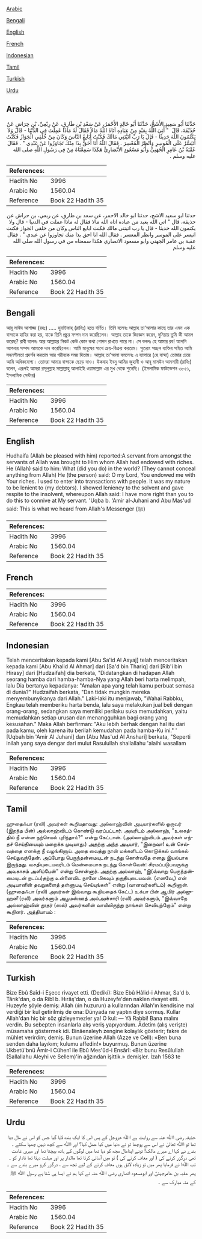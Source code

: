 [Arabic](#arabic)

[Bengali](#bengali)

[English](#english)

[French](#french)

[Indonesian](#indonesian)

[Tamil](#tamil)

[Turkish](#turkish)

[Urdu](#urdu)

## Arabic


<div dir="rtl" lang="ar" style={{fontSize:'larger',backgroundColor:'#f8f9fa',padding:20}}>
حَدَّثَنَا أَبُو سَعِيدٍ الأَشَجُّ، حَدَّثَنَا أَبُو خَالِدٍ الأَحْمَرُ، عَنْ سَعْدِ بْنِ طَارِقٍ، عَنْ رِبْعِيِّ، بْنِ حِرَاشٍ عَنْ حُذَيْفَةَ، قَالَ ‏ "‏ أُتِيَ اللَّهُ بِعَبْدٍ مِنْ عِبَادِهِ آتَاهُ اللَّهُ مَالاً فَقَالَ لَهُ مَاذَا عَمِلْتَ فِي الدُّنْيَا - قَالَ وَلاَ يَكْتُمُونَ اللَّهَ حَدِيثًا - قَالَ يَا رَبِّ آتَيْتَنِي مَالَكَ فَكُنْتُ أُبَايِعُ النَّاسَ وَكَانَ مِنْ خُلُقِي الْجَوَازُ فَكُنْتُ أَتَيَسَّرُ عَلَى الْمُوسِرِ وَأُنْظِرُ الْمُعْسِرَ ‏.‏ فَقَالَ اللَّهُ أَنَا أَحَقُّ بِذَا مِنْكَ تَجَاوَزُوا عَنْ عَبْدِي ‏"‏ ‏.‏ فَقَالَ عُقْبَةُ بْنُ عَامِرٍ الْجُهَنِيُّ وَأَبُو مَسْعُودٍ الأَنْصَارِيُّ هَكَذَا سَمِعْنَاهُ مِنْ فِي رَسُولِ اللَّهِ صلى الله عليه وسلم ‏.‏
</div>
<div style={{backgroundColor:'#f8f9fa',padding:20, marginBottom: 10}}><table> <thead> <tr> <th>References:</th> <th></th> </tr> </thead> <tbody><tr><td>Hadith No</td><td>3996</td></tr><tr><td>Arabic No</td><td>1560.04</td></tr><tr><td>Reference</td><td>Book 22 Hadith 35</td></tr></tbody></table></div>


<div dir="rtl" lang="ar" style={{fontSize:'larger',backgroundColor:'#f8f9fa',padding:20}}>
حدثنا ابو سعيد الاشج، حدثنا ابو خالد الاحمر، عن سعد بن طارق، عن ربعي، بن حراش عن حذيفة، قال " اتي الله بعبد من عباده اتاه الله مالا فقال له ماذا عملت في الدنيا - قال ولا يكتمون الله حديثا - قال يا رب اتيتني مالك فكنت ابايع الناس وكان من خلقي الجواز فكنت اتيسر على الموسر وانظر المعسر . فقال الله انا احق بذا منك تجاوزوا عن عبدي " . فقال عقبة بن عامر الجهني وابو مسعود الانصاري هكذا سمعناه من في رسول الله صلى الله عليه وسلم
</div>
<div style={{backgroundColor:'#f8f9fa',padding:20, marginBottom: 10}}><table> <thead> <tr> <th>References:</th> <th></th> </tr> </thead> <tbody><tr><td>Hadith No</td><td>3996</td></tr><tr><td>Arabic No</td><td>1560.04</td></tr><tr><td>Reference</td><td>Book 22 Hadith 35</td></tr></tbody></table></div>

## Bengali


<div dir="ltr" lang="bn" style={{fontSize:'larger',backgroundColor:'#f8f9fa',padding:20}}>
আবূ সাঈদ আশাজ্জ (রহঃ) ..... হুযাইফাহ্ (রাযিঃ) হতে বর্ণিত। তিনি বলেনঃ আল্লাহ তা'আলার কাছে তার এমন এক বান্দাকে হাযির করা হয়, যাকে তিনি প্রচুর সম্পদ দান করেছিলেন। আল্লাহ তাকে জিজ্ঞেস করেন, দুনিয়ায় তুমি কী আমল করেছ? রাবী বলেনঃ আর আল্লাহর নিকট কেউ কোন কথা গোপন রাখতে পারে না। সে বললঃ হে আমার রব! আপনি আপনার সম্পদ আমাকে দান করেছিলেন। আমি মানুষের সাথে ক্রয়-বিক্রয় করতাম। সুতরাং সচ্ছল ব্যক্তির সহিত আমি সহনশীলতা প্রদর্শন করতাম আর গরীবকে সময় দিতাম। আল্লাহ তা'আলা বললেনঃ এ ব্যাপারে (হে বান্দা) তোমার চেয়ে আমি অধিকযোগ্য। তোমরা আমার বান্দাকে ছেড়ে দাও। উকবাহ ইবনু আমির জুহানী ও আবূ মাসউদ আনসারী (রাযিঃ) বলেন, এরূপই আমরা রসূলুল্লাহ সাল্লাল্লাহু আলাইহি ওয়াসাল্লাম এর মুখ থেকে শুনেছি। (ইসলামিক ফাউন্ডেশন ৩৮৫১, ইসলামিক সেন্টার)
</div>
<div style={{backgroundColor:'#f8f9fa',padding:20, marginBottom: 10}}><table> <thead> <tr> <th>References:</th> <th></th> </tr> </thead> <tbody><tr><td>Hadith No</td><td>3996</td></tr><tr><td>Arabic No</td><td>1560.04</td></tr><tr><td>Reference</td><td>Book 22 Hadith 35</td></tr></tbody></table></div>

## English


<div dir="ltr" lang="en" style={{fontSize:'larger',backgroundColor:'#f8f9fa',padding:20}}>
Hudhaifa (Allah be pleased with him) reported:A servant from amongst the servants of Allah was brought to Him whom Allah had endowed with riches. He (Allah) said to him: What (did you do) in the world? (They cannot conceal anything from Allah) He (the person) said: O my Lord, You endowed me with Your riches. I used to enter into transactions with people. It was my nature to be lenient to (my debtors). I showed leniency to the solvent and gave respite to the insolvent, whereupon Allah said: I have more right than you to do this to connive at My servant. 'Uqba b. 'Amir al-Juhani and Abu Mas'ud said: This is what we heard from Allah's Messenger (ﷺ)
</div>
<div style={{backgroundColor:'#f8f9fa',padding:20, marginBottom: 10}}><table> <thead> <tr> <th>References:</th> <th></th> </tr> </thead> <tbody><tr><td>Hadith No</td><td>3996</td></tr><tr><td>Arabic No</td><td>1560.04</td></tr><tr><td>Reference</td><td>Book 22 Hadith 35</td></tr></tbody></table></div>

## French


<div dir="ltr" lang="fr" style={{fontSize:'larger',backgroundColor:'#f8f9fa',padding:20}}>

</div>
<div style={{backgroundColor:'#f8f9fa',padding:20, marginBottom: 10}}><table> <thead> <tr> <th>References:</th> <th></th> </tr> </thead> <tbody><tr><td>Hadith No</td><td>3996</td></tr><tr><td>Arabic No</td><td>1560.04</td></tr><tr><td>Reference</td><td>Book 22 Hadith 35</td></tr></tbody></table></div>

## Indonesian


<div dir="ltr" lang="id" style={{fontSize:'larger',backgroundColor:'#f8f9fa',padding:20}}>
Telah menceritakan kepada kami [Abu Sa'id Al Asyaj] telah menceritakan kepada kami [Abu Khalid Al Ahmar] dari [Sa'd bin Thariq] dari [Rib'i bin Hirasy] dari [Hudzaifah] dia berkata, "Didatangkan di hadapan Allah seorang hamba dari hamba-hamba-Nya yang Allah beri harta melimpah, lalu Dia bertanya kepadanya: "Amalan apa yang telah kamu perbuat semasa di dunia?" Hudzaifah berkata, "Dan tidak mungkin mereka menyembunyikanya dari Allah." Laki-laki itu menjawab, "Wahai Rabbku, Engkau telah memberiku harta benda, lalu saya melakukan jual beli dengan orang-orang, sedangkan saya memiliki perilaku suka memudahkan, yaitu memudahkan setiap urusan dan menangguhkan bagi orang yang kesusahan." Maka Allah berfirman: "Aku lebih berhak dengan hal itu dari pada kamu, oleh karena itu berilah kemudahan pada hamba-Ku ini." ' [Uqbah bin 'Amir Al Juhani] dan [Abu Mas'ud Al Anshari] berkata, "Seperti inilah yang saya dengar dari mulut Rasulullah shallallahu 'alaihi wasallam
</div>
<div style={{backgroundColor:'#f8f9fa',padding:20, marginBottom: 10}}><table> <thead> <tr> <th>References:</th> <th></th> </tr> </thead> <tbody><tr><td>Hadith No</td><td>3996</td></tr><tr><td>Arabic No</td><td>1560.04</td></tr><tr><td>Reference</td><td>Book 22 Hadith 35</td></tr></tbody></table></div>

## Tamil


<div dir="ltr" lang="ta" style={{fontSize:'larger',backgroundColor:'#f8f9fa',padding:20}}>
ஹுதைஃபா (ரலி) அவர்கள் கூறியதாவது: அல்லாஹ்வின் அடியார்களில் ஒருவர் (இறந்த பின்) அல்லாஹ்விடம் கொண்டு வரப்பட்டார். அவரிடம் அல்லாஹ், "உலகத்தில் நீ என்ன நற்செயல் புரிந்தாய்?" என்று கேட்டான். (அல்லாஹ்விடம் அவர்கள் எந்தச் செய்தியையும் மறைக்க முடியாது.) அதற்கு அந்த அடியார், "இறைவா! உன் செல்வத்தை எனக்கு நீ வழங்கினாய். அதை வைத்து நான் மக்களிடம் கொடுக்கல் வாங்கல் செய்துவந்தேன். அப்போது பெருந்தன்மையுடன் நடந்து கொள்வதே எனது இயல்பாக இருந்தது. வசதியுடையவரிடம் மென்மையாக நடந்து கொள்வேன்: சிரமப்படுபவருக்கு அவகாசம் அளிப்பேன்" என்று சொன்னார். அதற்கு அல்லாஹ், "இ(வ்வாறு பெருந்தன்மையுடன் நடப்ப)தற்கு உன்னைவிட நானே மிகவும் தகுதியுடையவன். (எனவே,) என் அடியானின் தவறுகளைத் தள்ளுபடி செய்யுங்கள்" என்று (வானவர்களிடம்) கூறினான். (ஹுதைஃபா (ரலி) அவர்கள் இவ்வாறு கூறியதைக் கேட்ட) உக்பா பின் ஆமிர் அல்ஜுஹனீ (ரலி) அவர்களும் அபூமஸ்ஊத் அல்அன்சாரி (ரலி) அவர்களும், "இவ்வாறே அல்லாஹ்வின் தூதர் (ஸல்) அவர்களின் வாயிலிருந்து நாங்கள் செவியுற்றோம்" என்று கூறினர். அத்தியாயம் :
</div>
<div style={{backgroundColor:'#f8f9fa',padding:20, marginBottom: 10}}><table> <thead> <tr> <th>References:</th> <th></th> </tr> </thead> <tbody><tr><td>Hadith No</td><td>3996</td></tr><tr><td>Arabic No</td><td>1560.04</td></tr><tr><td>Reference</td><td>Book 22 Hadith 35</td></tr></tbody></table></div>

## Turkish


<div dir="ltr" lang="tr" style={{fontSize:'larger',backgroundColor:'#f8f9fa',padding:20}}>
Bize Ebû Saîd-i Eşecc rivayet etti. (Dediki): Bize Ebû Hâlid-i Ahmar, Sa'd b. Târık'dan, o da Ribî b. Hırâş'dan, o da Huzeyfe'den naklen rivayet etti. Huzeyfe şöyle demiş: Allah (ıin huzurun) a kullarından Allah'ın kendisine mal verdiği bir kul getirilmiş de ona: Dünyada ne yaptın diye sormuş. Kullar Allah'dan hiç bir söz gizleyemezler ya! O kul: — Yâ Rabbi! Bana malını verdin. Bu sebepten insanlarla alış veriş yapıyordum. Âdetim (alış verişte) müsamaha göstermek idi. Binâenaleyh zengine kolaylık gösterir; fakre de mühlet verirdim; demiş. Bunun üzerine Allah (Azze ve Cell): «Ben buna senden daha layıkım; kulumu affedin!» buyurmuş. Bunun üzerine Ukbetü'bnü Âmir-i Cühenî ile Ebû Mes'ûd-i Ensârî: «Biz bunu Resûlullah (Sallallahu Aleyhi ve Sellem)'in ağzından işittik.» demişler. İzah 1563 te
</div>
<div style={{backgroundColor:'#f8f9fa',padding:20, marginBottom: 10}}><table> <thead> <tr> <th>References:</th> <th></th> </tr> </thead> <tbody><tr><td>Hadith No</td><td>3996</td></tr><tr><td>Arabic No</td><td>1560.04</td></tr><tr><td>Reference</td><td>Book 22 Hadith 35</td></tr></tbody></table></div>

## Urdu


<div dir="rtl" lang="ur" style={{fontSize:'larger',backgroundColor:'#f8f9fa',padding:20}}>
حذیفہ رضی اﷲ عنہ سے روایت ہے اﷲ عزوجل کے پس اس کا ایک بندہ لایا گیا جس کو اس نے مال دیا تھا تو اﷲ تعالیٰ نے اس سے پوچھا تو نے دنیا میں کیا عمل کیا؟ اور اﷲ سے کچھ نہیں چھپا سکتے ۔ بندے نے کہا اے میرے مالک! تونے اپنامال مجھ کو دیا تھا میں لوگوں کے ہاتھ بیچتا تھا اور میری عادت تھی درگزر کرنے کی ( اور معاف کرنے کی ) تو میں آسانی کرتا تھا مالدار پر اور مہلت دیتا تھا نادار کو ۔ تب ﷲا نے فرمایا پھر میں تو زیادہ لائق ہوں معاف کرنے کے لیے تجھ سے ، درگزر کرو میرے بندے سے ۔ پھر عقبہ بن عامرجہنیؓ اور ابومسعود انصاری رضی اﷲ عنہ نے کہا ہم نے ایسا ہی سُنا ہے رسول اﷲ ﷺ کے منہ مبارک سے ۔
</div>
<div style={{backgroundColor:'#f8f9fa',padding:20, marginBottom: 10}}><table> <thead> <tr> <th>References:</th> <th></th> </tr> </thead> <tbody><tr><td>Hadith No</td><td>3996</td></tr><tr><td>Arabic No</td><td>1560.04</td></tr><tr><td>Reference</td><td>Book 22 Hadith 35</td></tr></tbody></table></div>